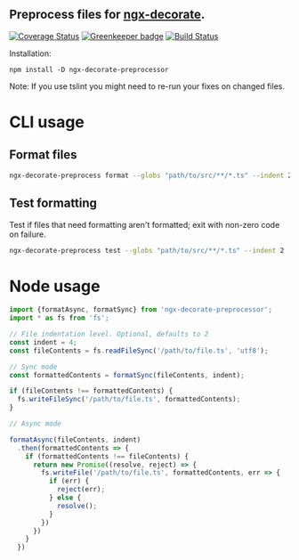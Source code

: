 ## Preprocess files for [ngx-decorate](https://www.npmjs.com/package/ngx-decorate#important-aot-compilation-notice).

[![Coverage Status](https://coveralls.io/repos/github/Alorel/ngx-decorate-preprocessor/badge.svg?branch=1.0.1)](https://coveralls.io/github/Alorel/ngx-decorate-preprocessor?branch=1.0.1)
[![Greenkeeper badge](https://badges.greenkeeper.io/Alorel/ngx-decorate-preprocessor.svg)](https://greenkeeper.io/)
[![Build Status](https://travis-ci.com/Alorel/ngx-decorate-preprocessor.svg?branch=1.0.1)](https://travis-ci.com/Alorel/ngx-decorate-preprocessor)


Installation:

    npm install -D ngx-decorate-preprocessor
    
Note: If you use tslint you might need to re-run your fixes on changed files.
    
# CLI usage
## Format files

```bash
ngx-decorate-preprocess format --globs "path/to/src/**/*.ts" --indent 2
```

## Test formatting

Test if files that need formatting aren't formatted; exit with non-zero code on failure.

```bash
ngx-decorate-preprocess test --globs "path/to/src/**/*.ts" --indent 2
```

# Node usage

```javascript
import {formatAsync, formatSync} from 'ngx-decorate-preprocessor';
import * as fs from 'fs';

// File indentation level. Optional, defaults to 2
const indent = 4;
const fileContents = fs.readFileSync('/path/to/file.ts', 'utf8');

// Sync mode
const formattedContents = formatSync(fileContents, indent);

if (fileContents !== formattedContents) {
  fs.writeFileSync('/path/to/file.ts', formattedContents);
}

// Async mode

formatAsync(fileContents, indent)
  .then(formattedContents => {
    if (formattedContents !== fileContents) {
      return new Promise((resolve, reject) => {
        fs.writeFile('/path/to/file.ts', formattedContents, err => {
          if (err) {
            reject(err);
          } else {
            resolve();
          }
        })
      })
    }
  })

```